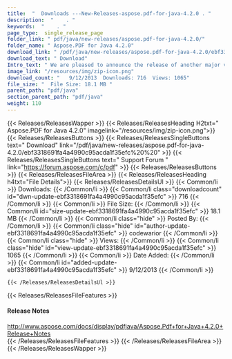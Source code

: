 ```yaml
---
title:  "  Downloads ---New-Releases-aspose.pdf-for-java-4.2.0 . " 
description:  "    . " 
keywords:  "    . " 
page_type:  single_release_page
folder_link: " pdf/java/new-releases/aspose.pdf-for-java-4.2.0/"
folder_name: " Aspose.PDF for Java 4.2.0"
download_link: " /pdf/java/new-releases/aspose.pdf-for-java-4.2.0/ebf3318691fa4a4990c95acda1f35efc"
download_text: " Download"
Intro_text: " We are pleased to announce the release of another major version of autoported As..."
image_link: "/resources/img/zip-icon.png"
download_count: "   9/12/2013  Downloads: 716  Views: 1065"
file_size: "  File Size: 18.1 MB "
parent_path: "pdf/java"
section_parent_path: "pdf/java"
weight: 110 
---
```


{{< Releases/ReleasesWapper >}}
  {{< Releases/ReleasesHeading H2txt=" Aspose.PDF for Java 4.2.0" imagelink="/resources/img/zip-icon.png">}}
  {{< Releases/ReleasesButtons >}}
    {{< Releases/ReleasesSingleButtons text=" Download" link="/pdf/java/new-releases/aspose.pdf-for-java-4.2.0/ebf3318691fa4a4990c95acda1f35efc%20%20" >}}
    {{< Releases/ReleasesSingleButtons text=" Support Forum " link="https://forum.aspose.com/c/pdf" >}}
  {{< Releases/ReleasesButtons >}}
  {{< Releases/ReleasesFileArea >}}
    {{< Releases/ReleasesHeading h4txt="File Details">}}
    {{< Releases/ReleasesDetailsUl >}}
            {{< Common/li  >}} Downloads: {{< /Common/li >}} 
      {{< Common/li class="downloadcount" id="dwn-update-ebf3318691fa4a4990c95acda1f35efc" >}} 716 {{< /Common/li >}} 
      {{< Common/li  >}} File Size: {{< /Common/li >}} 
      {{< Common/li id="size-update-ebf3318691fa4a4990c95acda1f35efc" >}} 18.1 MB {{< /Common/li >}} 
      {{< Common/li  class="hide" >}} Posted By: {{< /Common/li >}} 
      {{< Common/li class="hide" id="author-update-ebf3318691fa4a4990c95acda1f35efc" >}} codewarior {{< /Common/li >}} 
      {{< Common/li class="hide"  >}} Views: {{< /Common/li >}} 
      {{< Common/li class="hide" id="view-update-ebf3318691fa4a4990c95acda1f35efc" >}} 1065 {{< /Common/li >}} 
      {{< Common/li  >}} Date Added: {{< /Common/li >}} 
      {{< Common/li id="added-update-ebf3318691fa4a4990c95acda1f35efc" >}} 9/12/2013 {{< /Common/li >}} 

    {{< /Releases/ReleasesDetailsUl >}}

  {{< Releases/ReleasesFileFeatures >}}
      <h4>Release Notes</h4><div><a href="http://www.aspose.com/docs/display/pdfjava/Aspose.Pdf+for+Java+4.2.0+Release+Notes">http://www.aspose.com/docs/display/pdfjava/Aspose.Pdf+for+Java+4.2.0+Release+Notes</a></div>
  {{< /Releases/ReleasesFileFeatures >}}
 {{< /Releases/ReleasesFileArea >}}
{{< /Releases/ReleasesWapper >}}


